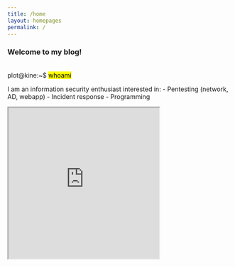 ```yaml
---
title: /home
layout: homepages
permalink: /
---
```


<h3>Welcome to my blog!</h3>

<p><br>plot@kine:~$ <mark>whoami</mark></p>

<p>I am an information security enthusiast interested in:
- Pentesting (network, AD, webapp)
- Incident response
- Programming</p>

<p><iframe src="https://editor.p5js.org/Plotkine/present/kmFef9ExW" width="340px" height="340px" frameBorder="1" title="gameOfLife"></iframe></p>
